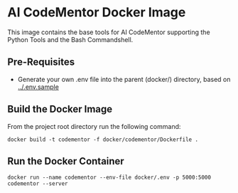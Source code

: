# AI CodeMentor Docker Image

This image contains the base tools for AI CodeMentor supporting the Python Tools and the Bash Commandshell.

## Pre-Requisites

- Generate your own .env file into the parent (docker/) directory, based on [../.env.sample](../.env.sample)

## Build the Docker Image

From the project root directory run the following command:
```shell
docker build -t codementor -f docker/codementor/Dockerfile .
```

## Run the Docker Container

```shell
docker run --name codementor --env-file docker/.env -p 5000:5000 codementor --server
```